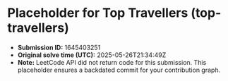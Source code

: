 # Placeholder for Top Travellers (top-travellers)

- **Submission ID:** 1645403251
- **Original solve time (UTC):** 2025-05-26T21:34:49Z
- **Note:** LeetCode API did not return code for this submission.
  This placeholder ensures a backdated commit for your contribution graph.
